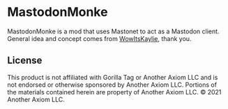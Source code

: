 # MastodonMonke
 MastodonMonke is a mod that uses Mastonet to act as a Mastodon client.<br>
 General idea and concept comes from [WowItsKaylie](https://github.com/WowItsKaylie), thank you.

## License
 This product is not affiliated with Gorilla Tag or Another Axiom LLC and is not endorsed or otherwise sponsored by Another Axiom LLC. Portions of the materials  contained herein are property of Another Axiom LLC. © 2021 Another Axiom LLC.
